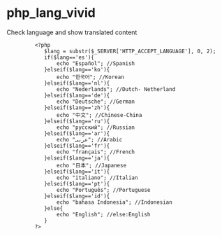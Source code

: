 # php_lang_vivid
Check language and show translated content

             <?php
                $lang = substr($_SERVER['HTTP_ACCEPT_LANGUAGE'], 0, 2); 
                if($lang=='es'){
                    echo "Español"; //Spanish
                }elseif($lang=='ko'){
                    echo "한국어"; //Korean
                }elseif($lang=='nl'){
                    echo "Nederlands"; //Dutch- Netherland
                }elseif($lang=='de'){
                    echo "Deutsche"; //German
                }elseif($lang=='zh'){
                    echo "中文"; //Chinese-China
                }elseif($lang=='ru'){
                    echo "русский"; //Russian
                }elseif($lang=='ar'){
                    echo "عربى"; //Arabic
                }elseif($lang=='fr'){
                    echo "français"; //French
                }elseif($lang=='ja'){
                    echo "日本"; //Japanese
                }elseif($lang=='it'){
                    echo "italiano"; //Italian
                }elseif($lang=='pt'){
                    echo "Português"; //Portuguese
                }elseif($lang=='id'){
                    echo "bahasa Indonesia"; //Indonesian
                }else{
                    echo "English"; //else:English
                }
             ?>

